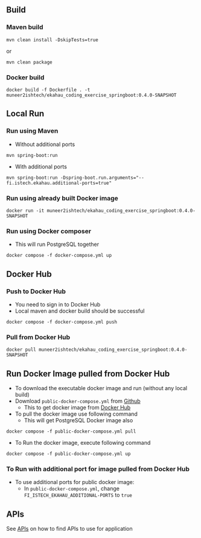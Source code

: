 
## Build
### Maven build
```
mvn clean install -DskipTests=true
```
or

```
mvn clean package
```

### Docker build
```
docker build -f Dockerfile . -t muneer2ishtech/ekahau_coding_exercise_springboot:0.4.0-SNAPSHOT
```

## Local Run
### Run using Maven
- Without additional ports

```
mvn spring-boot:run
```

- With additional ports

```
mvn spring-boot:run -Dspring-boot.run.arguments="--fi.istech.ekahau.additional-ports=true"
```

### Run using already built Docker image
```
docker run -it muneer2ishtech/ekahau_coding_exercise_springboot:0.4.0-SNAPSHOT
```

### Run using Docker composer
- This will run PostgreSQL together

```
docker compose -f docker-compose.yml up

```

## Docker Hub
### Push to Docker Hub
- You need to sign in to Docker Hub
- Local maven and docker build should be successful

```
docker compose -f docker-compose.yml push

```

### Pull from Docker Hub
```
docker pull muneer2ishtech/ekahau_coding_exercise_springboot:0.4.0-SNAPSHOT
```

## Run Docker Image pulled from Docker Hub
- To download the executable docker image and run (without any local build)
- Download `public-docker-compose.yml` from [Github](https://github.com/muneer2ishtech/ekahau-coding-exercise)
  - This to get docker image from [Docker Hub](https://hub.docker.com/repository/docker/muneer2ishtech/ekahau_coding_exercise_springboot)
- To pull the docker image use following command
  - This will get PostgreSQL Docker image also

```
docker compose -f public-docker-compose.yml pull
```

- To Run the docker image, execute following command

```
docker compose -f public-docker-compose.yml up
```

### To Run with additional port for image pulled from Docker Hub
- To use additional ports for public docker image:
  - In `public-docker-compose.yml`, change `FI_ISTECH_EKAHAU_ADDITIONAL-PORTS` to `true`


## APIs
See [APIs](./README.md#APIs) on how to find APIs to use for application
